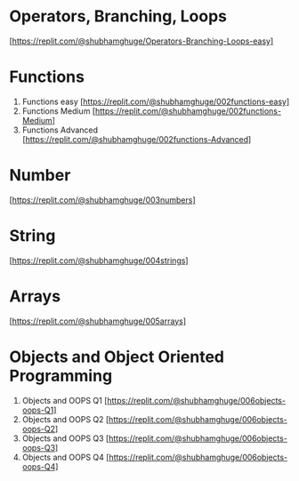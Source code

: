 # Operators, Branching, Loops
[https://replit.com/@shubhamghuge/Operators-Branching-Loops-easy]

# Functions
 1. Functions easy 
 [https://replit.com/@shubhamghuge/002functions-easy]
 2. Functions Medium
 [https://replit.com/@shubhamghuge/002functions-Medium] 
 3. Functions Advanced  
 [https://replit.com/@shubhamghuge/002functions-Advanced]

# Number
[https://replit.com/@shubhamghuge/003numbers]

# String
[https://replit.com/@shubhamghuge/004strings]

# Arrays
[https://replit.com/@shubhamghuge/005arrays]

# Objects and Object Oriented Programming
 1. Objects and OOPS Q1
 [https://replit.com/@shubhamghuge/006objects-oops-Q1]
 2. Objects and OOPS Q2
  [https://replit.com/@shubhamghuge/006objects-oops-Q2]
 3. Objects and OOPS Q3
 [https://replit.com/@shubhamghuge/006objects-oops-Q3]
 4. Objects and OOPS Q4
 [https://replit.com/@shubhamghuge/006objects-oops-Q4]
 